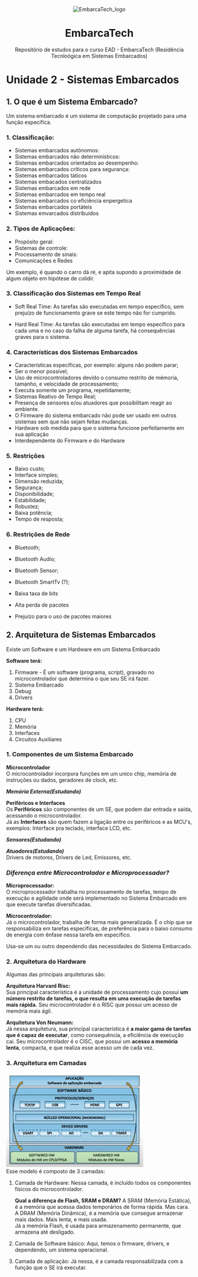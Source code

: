 <div align="center">
 <img width="300"
    alt="EmbarcaTech_logo"
    src=https://ifce.edu.br/noticias/ifce-integra-capacitacao-nacional-em-sistemas-embarcados/captura-de-tela-2024-07-08-141318-1.jpg/@@images/a46e3b52-3b0c-450e-afa2-353600ffb4c2.jpeg
    />
  <h1>EmbarcaTech</h1> 
  Repositório de estudos para o curso EAD - EmbarcaTech (Residência Tecnloógica em Sistemas Embarcados)
</div>

# Unidade 2 - Sistemas Embarcados
## 1. O que é um Sistema Embarcado?
Um sistema embarcado é um sistema de computação projetado para uma função específica.

### 1. Classificação:

- Sistemas embarcados autônomos:
- Sistemas embarcados não determinísticos:
- Sistemas embarcados orientados ao desempenho:
- Sistemas embarcados críticos para segurança: 
- Sistemas embarcados táticos
- Sistemas embacados centralizados
- Sistemas embarcados em rede
- Sistemas embarcados em tempo real
- Sistemas embarcados co eficiência enpergetica
- Sistemas embarcados portáteis
- Sistemas emvarcados distribuidos

### 2. Tipos de Aplicações:

- Propósito geral:
- Sistemas de controle:
- Processamento de sinais:
- Comunicações e Redes

Um exemplo, é quando o carro dá ré, e apita supondo a proximidade de algum objeto em hipótese de colidir.

### 3. Classificação dos Sistemas em Tempo Real
- Soft Real Time:
As tarefas são executadas em tempo específico, sem prejuízo de funcionamento grave se este tempo não for cumprido.

- Hard Real Time:
As tarefas são executadas em tempo específico para cada uma e no caso da falha de alguma tarefa, há consequências graves para o sistema.

### 4. Características dos Sistemas Embarcados
- Características específicas, por exemplo: alguns não podem parar;
- Ser o menor possível;
- Uso de microcontroladores devido o consumo restrito de mémoria, tamanho, e velocidade de processamento;
- Executa somente um programa, repetidamente;
- Sistemas Reativo de Tempo Real;
- Presença de sensores e/ou atuadores que possibilitam reagir ao ambiente.
- O Firmware do sistema embarcado não pode ser usado em outros sistemas sem que não sejam feitas mudanças.
- Hardware sob medida para que o sistema funcione perfeitamente em sua aplicação
- Interdependente do Firmware e do Hardware

### 5. Restrições
- Baixo custo;
- Interface simples;
- Dimensão reduzida;
- Segurança;
- Disponibilidade;
- Estabilidade;
- Robustez;
- Baixa potência;
- Tempo de resposta;

### 6. Restrições de Rede
- Bluetooth;
- Bluetooth Audio;
- Bluetooth Sensor;
- Bluetooth SmartTv (?);

- Baixa taxa de bits
- Alta perda de pacotes
- Prejuízo para o uso de pacotes maiores

## 2. Arquitetura de Sistemas Embarcados

Existe um Software e um Hardware em um Sistema Embarcado

**Software terá:**
1. Firmware - É um software (programa, script), gravado no microcontrolador que determina o que seu SE irá fazer.
2. Sistema Embarcado
3. Debug
4. Drivers

**Hardware terá:**
1. CPU
2. Memória
3. Interfaces
4. Circuitos Auxiliares

### 1. Componentes de um Sistema Embarcado
**Microcontrolador**\
O microcontrolador incorpora funções em um unico chip, memória de instruções ou dados, geradores de clock, etc.

***Memória Externa(Estudando)***

**Periféricos e Interfaces**\
Os **Periféricos** são componentes de um SE, que podem dar entrada e saída, acessando o microcontrolador.\
Já as **Interfaces** são quem fazem a ligação entre os periféricos e as MCU's, exemplos: Interface pra teclado, interface LCD, etc.

***Sensores(Estudando)***

***Atuadores(Estudando)***\
Drivers de motores, Drivers de Led, Emissores, etc.

### *Diferença entre Microcontrolador e Microprocessador?*
**Microprocessador:**\
O microprocessador trabalha no processamento de tarefas, tempo de execução e agilidade onde será implementado no Sistema Embarcado em que execute tarefas diversificadas.

**Microcontrolador:**\
Já o microcontrolador, trabalha de forma mais generalizada. É o chip que se responsabiliza em tarefas específicas, de preferência para o baixo consumo de energia com ênfase nessa tarefa em específico.

Usa-se um ou outro dependendo das necessidades do Sistema Embarcado.

### 2. Arquitetura do Hardware
Algumas das principais arquiteturas são:

**Arquitetura Harvard Risc:**\
Sua principal característica é a unidade de processamento cujo possui **um número restrito de tarefas, o que resulta em uma execução de tarefas mais rápida.** Seu microcontrolador é o RISC que possui um acesso de memória mais ágil.

**Arquitetura Von Neumann:**\
Já nessa arquitetura, sua principal característica é **a maior gama de tarefas que é capaz de executar**, como consequência, a eficiência de execução cai. Seu microcontrolador é o CISC, que possui um **acesso a memória lenta**, compacta, e que realiza esse acesso um de cada vez.

### 3. Arquitetura em Camadas
![alttext](image.png)\
Esse modelo é composto de 3 camadas:
1. Camada de Hardware: Nessa camada, é incluído todos os componentes físicos do microcontrolador.

    **Qual a diferença de Flash, SRAM e DRAM?**
A SRAM (Memória Estática), é a memória que acessa dados temporários de forma rápida. Mas cara.\
A DRAM (Memória Dinâmica), é a memória que consegue armazenar mais dados. Mais lenta, e mais usada.\
Já a memória Flash, é usada para armazenamento permanente, que armazena até desligado.

3. Camada de Software básico: Aqui, temos o firmware, drivers, e dependendo, um sistema operacional.
4. Camada de aplicação: Já nessa, é a camada responsabilizada com a função que o SE irá executar.
